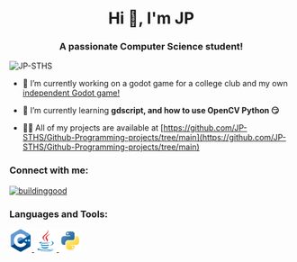 <h1 align="center">Hi 👋, I'm JP</h1>
<h3 align="center">A passionate Computer Science student!</h3>

<p align="left"> <img src="https://komarev.com/ghpvc/?username=JP-STHS&label=Profile%20views&color=0e75b6&style=flat" alt="JP-STHS" /> </p>


- 🔭 I’m currently working on a godot game for a college club and my own [independent Godot game!](https://github.com/JP-STHS/Github-Programming-projects/tree/Sleeves)

- 🌱 I’m currently learning **gdscript, and how to use OpenCV Python 😏**

- 👨‍💻 All of my projects are available at [https://github.com/JP-STHS/Github-Programming-projects/tree/main](https://github.com/JP-STHS/Github-Programming-projects/tree/main)

<h3 align="left">Connect with me:</h3>
<p align="left">
<a href="https://www.leetcode.com/buildinggood" target="blank"><img align="center" src="https://raw.githubusercontent.com/rahuldkjain/github-profile-readme-generator/master/src/images/icons/Social/leet-code.svg" alt="buildinggood" height="30" width="40" /></a>
</p>

<h3 align="left">Languages and Tools:</h3>
<p align="left"> <a href="https://www.w3schools.com/cpp/" target="_blank" rel="noreferrer"> <img src="https://raw.githubusercontent.com/devicons/devicon/master/icons/cplusplus/cplusplus-original.svg" alt="cplusplus" width="40" height="40"/> </a> <a href="https://www.java.com" target="_blank" rel="noreferrer"> <img src="https://raw.githubusercontent.com/devicons/devicon/master/icons/java/java-original.svg" alt="java" width="40" height="40"/> </a> <a href="https://www.python.org" target="_blank" rel="noreferrer"> <img src="https://raw.githubusercontent.com/devicons/devicon/master/icons/python/python-original.svg" alt="python" width="40" height="40"/> </a> </p>
